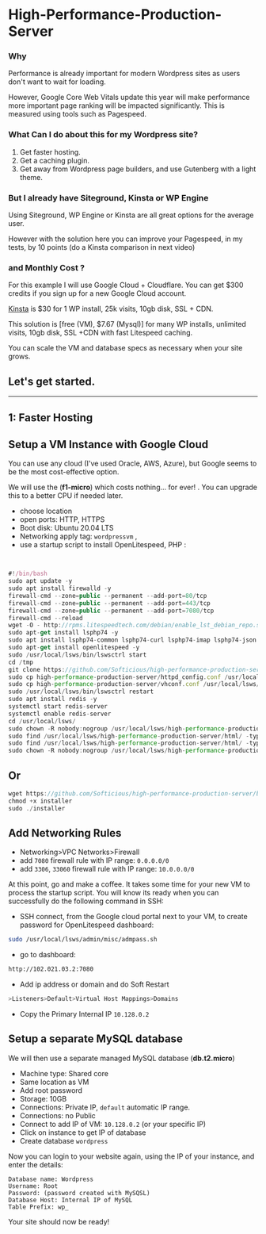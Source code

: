 # High-Performance-Production-Server

### Why

Performance is already important for modern Wordpress sites as users don't want to wait for loading. 

However, Google Core Web Vitals update this year will make performance more important page ranking will be impacted significantly. This is measured using tools such as Pagespeed.

### What Can I do about this for my Wordpress site?


1. Get faster hosting.
2. Get a caching plugin.
3. Get away from Wordpress page builders, and use Gutenberg with a light theme.


### But I already have Siteground, Kinsta or WP Engine

Using Siteground, WP Engine or Kinsta are all great options for the average user.

However with the solution here you can improve your Pagespeed, in my tests, by 10 points (do a Kinsta comparison in next video)

### and Monthly Cost ?

For this example I will use Google Cloud + Cloudflare. You can get $300 credits if you sign up for a new Google Cloud account.

[Kinsta](https://kinsta.com/plans/?plan=visits-pro&interval=month) is $30 for 1 WP install, 25k visits, 10gb disk, SSL + CDN.

This solution is [free (VM), $7.67 (Mysql)] for many WP installs, unlimited visits, 10gb disk, SSL +CDN  with fast Litespeed caching.

You can scale the VM and database specs as necessary when your site grows.

## Let's get started.


---

## 1: Faster Hosting

## Setup a VM Instance with Google Cloud

You can use any cloud (I've used Oracle, AWS, Azure), but Google seems to be the most cost-effective option.

We will use the (**f1-micro**) which costs nothing... for ever! . You can upgrade this to a better CPU if needed later.

- choose location
- open ports: HTTP, HTTPS
- Boot disk: Ubuntu 20.04 LTS
- Networking apply tag: `wordpressvm` ,
- use a startup script to install OpenLitespeed, PHP :

```jsx

  
#!/bin/bash
sudo apt update -y
sudo apt install firewalld -y
firewall-cmd --zone=public --permanent --add-port=80/tcp
firewall-cmd --zone=public --permanent --add-port=443/tcp
firewall-cmd --zone=public --permanent --add-port=7080/tcp
firewall-cmd --reload
wget -O - http://rpms.litespeedtech.com/debian/enable_lst_debian_repo.sh | sudo bash
sudo apt-get install lsphp74 -y
sudo apt install lsphp74-common lsphp74-curl lsphp74-imap lsphp74-json lsphp74-mysql lsphp74-opcache lsphp74-imagick lsphp74-memcached lsphp74-redis -y
sudo apt-get install openlitespeed -y
sudo /usr/local/lsws/bin/lswsctrl start
cd /tmp
git clone https://github.com/Softicious/high-performance-production-server
sudo cp high-performance-production-server/httpd_config.conf /usr/local/lsws/conf/
sudo cp high-performance-production-server/vhconf.conf /usr/local/lsws/conf/vhosts/high-performance-production-server/
sudo /usr/local/lsws/bin/lswsctrl restart
sudo apt install redis -y
systemctl start redis-server
systemctl enable redis-server
cd /usr/local/lsws/
sudo chown -R nobody:nogroup /usr/local/lsws/high-performance-production-server/html
sudo find /usr/local/lsws/high-performance-production-server/html/ -type d -exec chmod 750 {} \;
sudo find /usr/local/lsws/high-performance-production-server/html/ -type f -exec chmod 640 {} \;
sudo chown -R nobody:nogroup /usr/local/lsws/high-performance-production-server/html
```
## Or
```jsx
wget https://github.com/Softicious/high-performance-production-server/blob/main/installer
chmod +x installer
sudo ./installer
```

## Add Networking Rules
- Networking>VPC Networks>Firewall
- add `7080` firewall rule with IP range: `0.0.0.0/0`
- add `3306`, `33060` firewall rule with IP range: `10.0.0.0/0`

At this point, go and make a coffee. It takes some time for your new VM to process the startup script. You will know its ready when you can successfully do the following command in SSH:

- SSH connect, from the Google cloud portal next to your VM, to create password for OpenLitespeed dashboard:

```bash
sudo /usr/local/lsws/admin/misc/admpass.sh
```

- go to dashboard:

```bash
http://102.021.03.2:7080
```

- Add ip address or domain and do Soft Restart

```jsx
>Listeners>Default>Virtual Host Mappings>Domains
```

- Copy the Primary Internal IP `10.128.0.2`

## Setup a separate MySQL database

We will then use a separate managed MySQL database (**db.t2.micro**)

- Machine type: Shared core
- Same location as VM
- Add root password
- Storage: 10GB
- Connections: Private IP, `default` automatic IP range.
- Connections: no Public
- Connect to add IP of VM: `10.128.0.2` (or your specific IP)
- Click on instance to get IP of database
- Create database `wordpress`

Now you can login to your website again, using the IP of your instance, and enter the details:
```
Database name: Wordpress
Username: Root
Password: (password created with MySQSL)
Database Host: Internal IP of MySQL
Table Prefix: wp_
```
Your site should now be ready!


